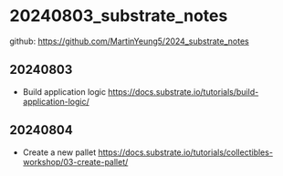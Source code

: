 # 20240803_substrate_notes
github: https://github.com/MartinYeung5/2024_substrate_notes

## 20240803
* Build application logic
https://docs.substrate.io/tutorials/build-application-logic/

## 20240804
* Create a new pallet
https://docs.substrate.io/tutorials/collectibles-workshop/03-create-pallet/